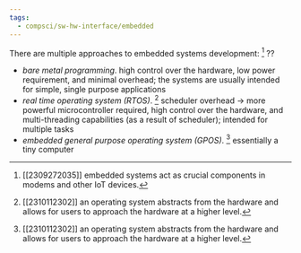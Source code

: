 ```yaml
---
tags:
  - compsci/sw-hw-interface/embedded
---
```

There are multiple approaches to embedded systems development: [^1]
??
- *bare metal programming*. high control over the hardware, low power requirement, and minimal overhead; the systems are usually intended for simple, single purpose applications
- *real time operating system (RTOS)*. [^2] scheduler overhead → more powerful microcontroller required, high control over the hardware, and multi-threading capabilities (as a result of scheduler); intended for multiple tasks
- *embedded general purpose operating system (GPOS)*. [^2] essentially a tiny computer

[^1]: [[2309272035]] embedded systems act as crucial components in modems and other IoT devices.
[^2]: [[2310112302]] an operating system abstracts from the hardware and allows for users to approach the hardware at a higher level.
